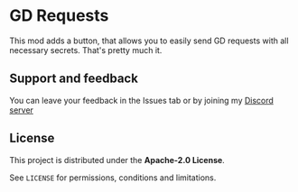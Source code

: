 # GD Requests

This mod adds a button, that allows you to easily send GD requests with all necessary secrets. That's pretty much it.

## Support and feedback
You can leave your feedback in the Issues tab or by joining my [Discord server](https://discord.com/invite/4vqtjfdhTk)

## License
This project is distributed under the **Apache-2.0 License**.

See `LICENSE` for permissions, conditions and limitations.
